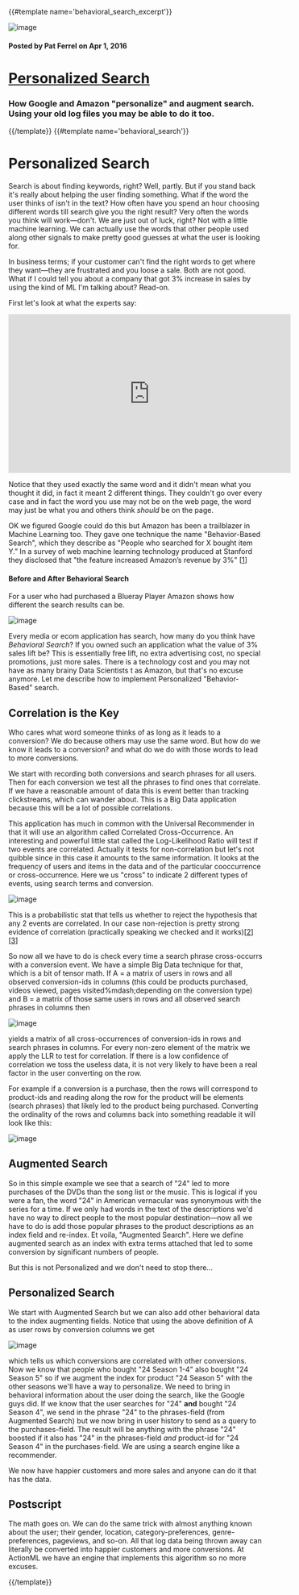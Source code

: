 {{#template name='behavioral_search_excerpt'}}

![image](/blog/images/ur-algo-slides-220x220.png)

#### Posted by **Pat Ferrel** on Apr 1, 2016

# [Personalized Search](/blog/{{template}})

### How Google and Amazon "personalize" and augment search. Using your old log files you may be able to do it too.  

{{/template}}
{{#template name='behavioral_search'}}
# Personalized Search

Search is about finding keywords, right? Well, partly. But if you stand back it's really about helping the user finding something. What if the word the user thinks of isn't in the text? How often have you spend an hour choosing different words till search give you the right result? Very often the words you think will work&mdash;don't. We are just out of luck, right? Not with a little machine learning. We can actually use the words that other people used along other signals to make pretty good guesses at what the user is looking for.

In business terms; if your customer can't find the right words to get where they want&mdash;they are frustrated and you loose a sale. Both are not good. What if I could tell you about a company that got 3% increase in sales by using the kind of ML I'm talking about? Read-on.

First let's look at what the experts say:

<iframe width="560" height="315" src="https://www.youtube.com/embed/EKuG2M6R4VM" frameborder="0" allowfullscreen></iframe>

Notice that they used exactly the same word and it didn't mean what you thought it did, in fact it meant 2 different things. They couldn't go over every case and in fact the word you use may not be on the web page, the word may just be what you and others think *should* be on the page.

OK we figured Google could do this but Amazon has been a trailblazer in Machine Learning too. They gave one technique the name "Behavior-Based Search", which they describe as "People who searched for X bought item Y.” In a survey of web machine learning technology produced at Stanford they disclosed that "the feature increased Amazon’s revenue by 3%" [[1](http://ai.stanford.edu/~ronnyk/2009controlledExperimentsOnTheWebSurvey.pdf)]

#### Before and After Behavioral Search

For a user who had purchased a Blueray Player Amazon shows how different the search results can be.

![image](/blog/images/behavioral-search-1000x482.png)

Every media or ecom application has search, how many do you think have *Behavioral Search*? If you owned such an application what the value of 3% sales lift be? This is essentially free lift, no extra advertising cost, no special promotions, just more sales. There is a technology cost and you may not have as many brainy Data Scientists t as Amazon, but that's no excuse anymore. Let me describe how to implement Personalized "Behavior-Based" search.

## Correlation is the Key

Who cares what word someone thinks of as long as it leads to a conversion? We do because others may use the same word. But how do we know it leads to a conversion? and what do we do with those words to lead to more conversions.

We start with recording both conversions and search phrases for all users. Then for each conversion we test all the phrases to find ones that correlate. If we have a reasonable amount of data this is event better than tracking clickstreams, which can wander about. This is a Big Data application because this will be a lot of possible correlations.

This application has much in common with the Universal Recommender in that it will use an algorithm called Correlated Cross-Occurrence. An interesting and powerful little stat called the Log-Likelihood Ratio will test if two events are correlated. Actually it tests for non-correlation but let's not quibble since in this case it amounts to the same information. It looks at the frequency of users and items in the data and of the particular cooccurrence or cross-occurrence. Here we us "cross" to indicate 2 different types of events, using search terms and conversion.

![image](/blog/images/llr-equation-400x73.png)

This is a probabilistic stat that tells us whether to reject the hypothesis that any 2 events are correlated. In our case non-rejection is pretty strong evidence of correlation (practically speaking we checked and it works)[[2](https://www.mapr.com/practical-machine-learning)][[3](https://www.google.com/url?sa=t&rct=j&q=&esrc=s&source=web&cd=3&cad=rja&uact=8&ved=0ahUKEwjVk5r20fPMAhUX6GMKHYPnCwcQtwIIMTAC&url=https%3A%2F%2Fwww.youtube.com%2Fwatch%3Fv%3DTn5y2i_MqQ8&usg=AFQjCNFU2iMTOPWKBthCR82Vak_uCxONpA)]

So now all we have to do is check every time a search phrase cross-occurrs with a conversion event. We have a simple Big Data technique for that, which is a bit of tensor math. If A = a matrix of users in rows and all observed conversion-ids in columns (this could be products purchased, videos viewed, pages visited%mdash;depending on the conversion type) and B = a matrix of those same users in rows and all observed search phrases in columns then 

![image](/blog/images/atb-80x40.png)

yields a matrix of all cross-occurrences of conversion-ids in rows and search phrases in columns. For every non-zero element of the matrix we apply the LLR to test for correlation. If there is a low confidence of correlation we toss the useless data, it is not very likely to have been a real factor in the user converting on the row. 

For example if a conversion is a purchase, then the rows will correspond to product-ids and reading along the row for the product will be elements (search phrases) that likely led to the product being purchased. Converting the ordinality of the rows and columns back into something readable it will look like this:

![image](/blog/images/atb-text-700x131.png)

## Augmented Search

So in this simple example we see that a search of "24" led to more purchases of the DVDs than the song list or the music. This is logical if you were a fan, the word "24" in American vernacular was synonymous with the series for a time. If we only had words in the text of the descriptions we'd have no way to direct people to the most popular destination&mdash;now all we have to do is add those popular phrases to the product descriptions as an index field and re-index. Et voila, "Augmented Search". Here we define augmented search as an index with extra terms attached that led to some conversion by significant numbers of people.

But this is not Personalized and we don't need to stop there...

## Personalized Search

We start with Augmented Search but we can also add other behavioral data to the index augmenting fields. Notice that using the above definition of A as user rows by  conversion columns we get

![image](/blog/images/ata-80x48.png)

which tells us which conversions are correlated with other conversions. Now we know that people who bought "24 Season 1-4" also bought "24 Season 5" so if we augment the index for product "24 Season 5" with the other seasons we'll have a way to personalize. We need to bring in behavioral information about the user doing the search, like the Google guys did. If we know that the user searches for "24" **and** bought "24 Season 4", we send in the phrase "24" to the phrases-field (from Augmented Search) but we now bring in user history to send as a query to the purchases-field. The result will be anything with the phrase "24" boosted if it also has "24" in the phrases-field *and* product-id for "24 Season 4" in the purchases-field. We are using a search engine like a recommender.

We now have happier customers and more sales and anyone can do it that has the data.

## Postscript

The math goes on. We can do the same trick with almost anything known about the user; their gender, location, category-preferences, genre-preferences, pageviews, and so-on. All that log data being thrown away can literally be converted into happier customers and more conversions. At ActionML we have an engine that implements this algorithm so no more excuses.

{{/template}}